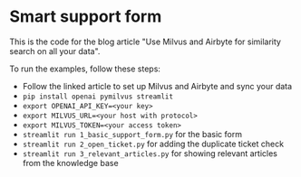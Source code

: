# Smart support form

This is the code for the blog article "Use Milvus and Airbyte for similarity search on all your data".

To run the examples, follow these steps:
* Follow the linked article to set up Milvus and Airbyte and sync your data
* `pip install openai pymilvus streamlit`
* `export OPENAI_API_KEY=<your key>`
* `export MILVUS_URL=<your host with protocol>`
* `export MILVUS_TOKEN=<your access token>`
* `streamlit run 1_basic_support_form.py` for the basic form
* `streamlit run 2_open_ticket.py` for adding the duplicate ticket check
* `streamlit run 3_relevant_articles.py` for showing relevant articles from the knowledge base